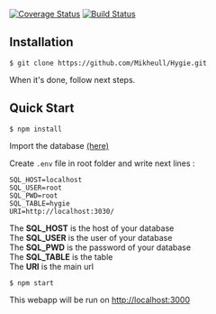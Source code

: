 
[![Coverage Status](https://coveralls.io/repos/github/Mikheull/Hygie/badge.svg?branch=master)](https://coveralls.io/github/Mikheull/Hygie?branch=master)
[![Build Status](https://travis-ci.org/Mikheull/Hygie.svg?branch=master)](https://travis-ci.org/Mikheull/Hygie)


## Installation

```
$ git clone https://github.com/Mikheull/Hygie.git
```
When it's done, follow next steps.

## Quick Start

```
$ npm install
```

Import the database [(here)](https://github.com/Mikheull/Hygie/blob/master/uploads/admin_hygie.sql)

Create `.env` file in root folder and write next lines :
```
SQL_HOST=localhost
SQL_USER=root
SQL_PWD=root
SQL_TABLE=hygie
URI=http://localhost:3030/
```
The **SQL_HOST** is the host of your database <br>
The **SQL_USER** is the user of your database <br>
The **SQL_PWD** is the password of your database <br>
The **SQL_TABLE** is the table <br>
The **URI** is the main url <br>

```
$ npm start
```

This webapp will be run on [http://localhost:3000](http://localhost:3000)
